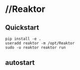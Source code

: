 # //Reaktor

## Quickstart

    pip install -e .
    useradd reaktor -m /opt/Reaktor
    sudo -u reaktor reaktor run

## autostart
